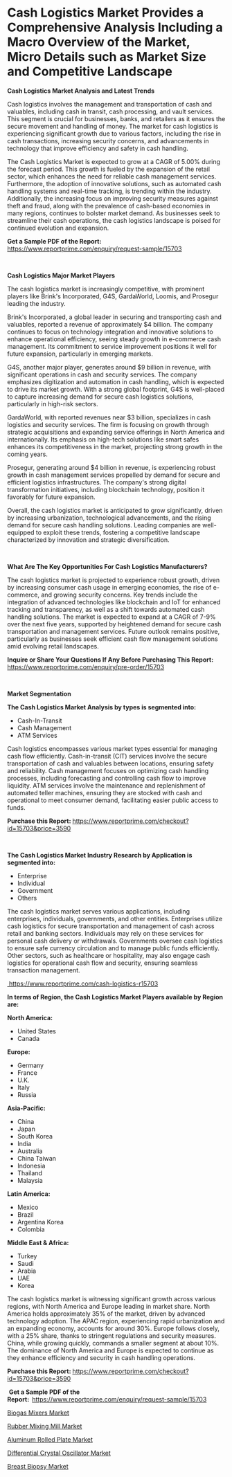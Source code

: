 <p><h1>Cash Logistics Market Provides a Comprehensive Analysis Including a Macro Overview of the Market, Micro Details such as Market Size and Competitive Landscape</h1></p><p><strong>Cash Logistics Market Analysis and Latest Trends</strong></p>
<p><p>Cash logistics involves the management and transportation of cash and valuables, including cash in transit, cash processing, and vault services. This segment is crucial for businesses, banks, and retailers as it ensures the secure movement and handling of money. The market for cash logistics is experiencing significant growth due to various factors, including the rise in cash transactions, increasing security concerns, and advancements in technology that improve efficiency and safety in cash handling.</p><p>The Cash Logistics Market is expected to grow at a CAGR of 5.00% during the forecast period. This growth is fueled by the expansion of the retail sector, which enhances the need for reliable cash management services. Furthermore, the adoption of innovative solutions, such as automated cash handling systems and real-time tracking, is trending within the industry. Additionally, the increasing focus on improving security measures against theft and fraud, along with the prevalence of cash-based economies in many regions, continues to bolster market demand. As businesses seek to streamline their cash operations, the cash logistics landscape is poised for continued evolution and expansion.</p></p>
<p><strong>Get a Sample PDF of the Report:&nbsp;</strong> <a href="https://www.reportprime.com/enquiry/request-sample/15703?utm_campaign=1103&utm_medium=2&utm_source=Github&utm_content=ia&utm_term=30112024&utm_id=cash-logistics">https://www.reportprime.com/enquiry/request-sample/15703</a></p>
<p>&nbsp;</p>
<p><strong>Cash Logistics Major Market Players</strong></p>
<p><p>The cash logistics market is increasingly competitive, with prominent players like Brink's Incorporated, G4S, GardaWorld, Loomis, and Prosegur leading the industry. </p><p>Brink's Incorporated, a global leader in securing and transporting cash and valuables, reported a revenue of approximately $4 billion. The company continues to focus on technology integration and innovative solutions to enhance operational efficiency, seeing steady growth in e-commerce cash management. Its commitment to service improvement positions it well for future expansion, particularly in emerging markets.</p><p>G4S, another major player, generates around $9 billion in revenue, with significant operations in cash and security services. The company emphasizes digitization and automation in cash handling, which is expected to drive its market growth. With a strong global footprint, G4S is well-placed to capture increasing demand for secure cash logistics solutions, particularly in high-risk sectors.</p><p>GardaWorld, with reported revenues near $3 billion, specializes in cash logistics and security services. The firm is focusing on growth through strategic acquisitions and expanding service offerings in North America and internationally. Its emphasis on high-tech solutions like smart safes enhances its competitiveness in the market, projecting strong growth in the coming years.</p><p>Prosegur, generating around $4 billion in revenue, is experiencing robust growth in cash management services propelled by demand for secure and efficient logistics infrastructures. The company's strong digital transformation initiatives, including blockchain technology, position it favorably for future expansion.</p><p>Overall, the cash logistics market is anticipated to grow significantly, driven by increasing urbanization, technological advancements, and the rising demand for secure cash handling solutions. Leading companies are well-equipped to exploit these trends, fostering a competitive landscape characterized by innovation and strategic diversification.</p></p>
<p>&nbsp;</p>
<p><strong>What Are The Key Opportunities For Cash Logistics Manufacturers?</strong></p>
<p><p>The cash logistics market is projected to experience robust growth, driven by increasing consumer cash usage in emerging economies, the rise of e-commerce, and growing security concerns. Key trends include the integration of advanced technologies like blockchain and IoT for enhanced tracking and transparency, as well as a shift towards automated cash handling solutions. The market is expected to expand at a CAGR of 7-9% over the next five years, supported by heightened demand for secure cash transportation and management services. Future outlook remains positive, particularly as businesses seek efficient cash flow management solutions amid evolving retail landscapes.</p></p>
<p><strong>Inquire or Share Your Questions If Any Before Purchasing This Report:</strong> <a href="https://www.reportprime.com/enquiry/pre-order/15703?utm_campaign=1103&utm_medium=2&utm_source=Github&utm_content=ia&utm_term=30112024&utm_id=cash-logistics">https://www.reportprime.com/enquiry/pre-order/15703</a></p>
<p>&nbsp;</p>
<p><strong>Market Segmentation</strong></p>
<p><strong>The Cash Logistics Market Analysis by types is segmented into:</strong></p>
<p><ul><li>Cash-In-Transit</li><li>Cash Management</li><li>ATM Services</li></ul></p>
<p><p>Cash logistics encompasses various market types essential for managing cash flow efficiently. Cash-in-transit (CIT) services involve the secure transportation of cash and valuables between locations, ensuring safety and reliability. Cash management focuses on optimizing cash handling processes, including forecasting and controlling cash flow to improve liquidity. ATM services involve the maintenance and replenishment of automated teller machines, ensuring they are stocked with cash and operational to meet consumer demand, facilitating easier public access to funds.</p></p>
<p><strong>Purchase this Report:&nbsp;</strong><a href="https://www.reportprime.com/checkout?id=15703&price=3590&utm_campaign=1103&utm_medium=2&utm_source=Github&utm_content=ia&utm_term=30112024&utm_id=cash-logistics">https://www.reportprime.com/checkout?id=15703&price=3590</a></p>
<p>&nbsp;</p>
<p><strong>The Cash Logistics Market Industry Research by Application is segmented into:</strong></p>
<p><ul><li>Enterprise</li><li>Individual</li><li>Government</li><li>Others</li></ul></p>
<p><p>The cash logistics market serves various applications, including enterprises, individuals, governments, and other entities. Enterprises utilize cash logistics for secure transportation and management of cash across retail and banking sectors. Individuals may rely on these services for personal cash delivery or withdrawals. Governments oversee cash logistics to ensure safe currency circulation and to manage public funds efficiently. Other sectors, such as healthcare or hospitality, may also engage cash logistics for operational cash flow and security, ensuring seamless transaction management.</p></p>
<p><a href="https://www.reportprime.com/cash-logistics-r15703?utm_campaign=1103&utm_medium=2&utm_source=Github&utm_content=ia&utm_term=30112024&utm_id=cash-logistics">&nbsp;https://www.reportprime.com/cash-logistics-r15703</a></p>
<p><strong>In terms of Region, the Cash Logistics Market Players available by Region are:</strong></p>
<p>
    <p> <strong> North America: </strong>
        <ul>
            <li>United States</li>
            <li>Canada</li>
        </ul>
        </p> 
    <p> <strong> Europe: </strong>
        <ul>
            <li>Germany</li>
            <li>France</li>
            <li>U.K.</li>
            <li>Italy</li>
            <li>Russia</li>
        </ul>
        </p> 
    <p> <strong> Asia-Pacific: </strong>
        <ul>
            <li>China</li>
            <li>Japan</li>
            <li>South Korea</li>
            <li>India</li>
            <li>Australia</li>
            <li>China Taiwan</li>
            <li>Indonesia</li>
            <li>Thailand</li>
            <li>Malaysia</li>
        </ul>
        </p> 
    <p> <strong> Latin America: </strong>
        <ul>
            <li>Mexico</li>
            <li>Brazil</li>
            <li>Argentina Korea</li>
            <li>Colombia</li>
        </ul>
        </p> 
    <p> <strong> Middle East & Africa: </strong>
        <ul>
            <li>Turkey</li>
            <li>Saudi</li>
            <li>Arabia</li>
            <li>UAE</li>
            <li>Korea</li>
        </ul>
    </p>
    </p>
<p><p>The cash logistics market is witnessing significant growth across various regions, with North America and Europe leading in market share. North America holds approximately 35% of the market, driven by advanced technology adoption. The APAC region, experiencing rapid urbanization and an expanding economy, accounts for around 30%. Europe follows closely, with a 25% share, thanks to stringent regulations and security measures. China, while growing quickly, commands a smaller segment at about 10%. The dominance of North America and Europe is expected to continue as they enhance efficiency and security in cash handling operations.</p></p>
<p><strong>Purchase this Report: </strong><a href="https://www.reportprime.com/checkout?id=15703&price=3590&utm_campaign=1103&utm_medium=2&utm_source=Github&utm_content=ia&utm_term=30112024&utm_id=cash-logistics">https://www.reportprime.com/checkout?id=15703&price=3590</a></p>
<p>&nbsp;<strong>Get a Sample PDF of the Report:&nbsp;&nbsp;</strong><a href="https://www.reportprime.com/enquiry/request-sample/15703?utm_campaign=1103&utm_medium=2&utm_source=Github&utm_content=ia&utm_term=30112024&utm_id=cash-logistics">https://www.reportprime.com/enquiry/request-sample/15703</a></p>
<p><strong></strong></p>
<p><p><a href="https://www.linkedin.com/pulse/future-innovation-global-biogas-mixers-market-growth-opportunities-d0bcf?utm_campaign=1103&utm_medium=2&utm_source=Github&utm_content=ia&utm_term=30112024&utm_id=cash-logistics">Biogas Mixers Market</a></p><p><a href="https://www.linkedin.com/pulse/global-rubber-mixing-mill-market-forecast-2024-2031-olqpf?utm_campaign=1103&utm_medium=2&utm_source=Github&utm_content=ia&utm_term=30112024&utm_id=cash-logistics">Rubber Mixing Mill Market</a></p><p><a href="https://issuu.com/reportprime-2/docs/aluminum-rolled-plate-market-size-2030.pptx?utm_campaign=1103&utm_medium=2&utm_source=Github&utm_content=ia&utm_term=30112024&utm_id=cash-logistics">Aluminum Rolled Plate Market</a></p><p><a href="https://issuu.com/reportprime-2/docs/differential-crystal-oscillator-market-size-2030.p?utm_campaign=1103&utm_medium=2&utm_source=Github&utm_content=ia&utm_term=30112024&utm_id=cash-logistics">Differential Crystal Oscillator Market</a></p><p><a href="https://github.com/gdfhhhj/Market-Research-Report-List-6/blob/main/breast-biopsy-market.md?utm_campaign=1103&utm_medium=2&utm_source=Github&utm_content=ia&utm_term=30112024&utm_id=cash-logistics">Breast Biopsy Market</a></p></p>